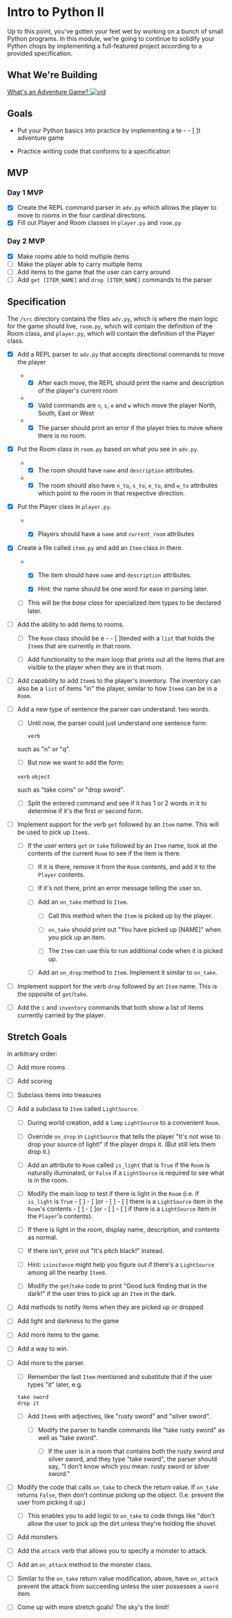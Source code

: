 # Intro to Python II

Up to this point, you've gotten your feet wet by working on a bunch of small Python programs. In this module, we're going to continue to solidify your Python chops by implementing a full-featured project according to a provided specification.


## What We're Building
[What's an Adventure Game? ![vid](https://tk-assets.lambdaschool.com/7928cdb4-b8a3-45a6-b231-5b9d1fc1e002_ScreenShot2019-03-22at5.47.28PM.png)](https://youtu.be/WaZccFqJUT8)


## Goals

* Put your Python basics into practice by implementing a te -  - [ ]t adventure game

* Practice writing code that conforms to a specification


## MVP

### Day 1 MVP

 - [X] Create the REPL command parser in `adv.py` which allows the player to move to rooms
  in the four cardinal directions.
 - [X] Fill out Player and Room classes in `player.py` and `room.py`

### Day 2 MVP

 - [X] Make rooms able to hold multiple items
 - [ ] Make the player able to carry multiple items
 - [ ] Add items to the game that the user can carry around
 - [ ] Add `get [ITEM_NAME]` and `drop [ITEM_NAME]` commands to the parser

## Specification

The `/src` directory contains the files `adv.py`, which is where the main logic for the game should live, `room.py`, which will contain the definition of the Room class, and `player.py`, which will contain the definition of the Player class.


 - [X] Add a REPL parser to `adv.py` that accepts directional commands to move the player
   -  - [X] After each move, the REPL should print the name and description of the player's current room
   -  - [X] Valid commands are `n`, `s`, `e` and `w` which move the player North, South, East or West
   -  - [X] The parser should print an error if the player tries to move where there is no room.

 - [X] Put the Room class in `room.py` based on what you see in `adv.py`.

   -  - [X] The room should have `name` and `description` attributes.

   -  - [X] The room should also have `n_to`, `s_to`, `e_to`, and `w_to` attributes
    which point to the room in that respective direction.

 - [X] Put the Player class in `player.py`.
   -  - [X] Players should have a `name` and `current_room` attributes


 - [X] Create a file called `item.py` and add an `Item` class in there.

   -  - [X] The item should have `name` and `description` attributes.

      - [X] Hint: the name should be one word for ease in parsing later.

   - [ ] This will be the _base class_ for specialized item types to be declared
    later.

 - [ ] Add the ability to add items to rooms.

   - [ ] The `Room` class should be e -  - [ ]tended with a `list` that holds the `Item`s
    that are currently in that room.

   - [ ] Add functionality to the main loop that prints out all the items that are
    visible to the player when they are in that room.

 - [ ] Add capability to add `Item`s to the player's inventory. The inventory can
  also be a `list` of items "in" the player, similar to how `Item`s can be in a
  `Room`.

 - [ ] Add a new type of sentence the parser can understand: two words.

   - [ ] Until now, the parser could just understand one sentence form:

     `verb`

    such as "n" or "q".

   - [ ] But now we want to add the form:

    `verb` `object`

    such as "take coins" or "drop sword".

   - [ ] Split the entered command and see if it has 1 or 2 words in it to determine
    if it's the first or second form.

 - [ ] Implement support for the verb `get` followed by an `Item` name. This will be
  used to pick up `Item`s.

   - [ ] If the user enters `get` or `take` followed by an `Item` name, look at the
    contents of the current `Room` to see if the item is there.

      - [ ] If it is there, remove it from the `Room` contents, and add it to the
       `Player` contents.

      - [ ] If it's not there, print an error message telling the user so.

      - [ ] Add an `on_take` method to `Item`.

         - [ ] Call this method when the `Item` is picked up by the player.

         - [ ] `on_take` should print out "You have picked up [NAME]" when you pick up an item.

         - [ ] The `Item` can use this to run additional code when it is picked up.

      - [ ] Add an `on_drop` method to `Item`. Implement it similar to `on_take`.

 - [ ] Implement support for the verb `drop` followed by an `Item` name. This is the
  opposite of `get`/`take`.

 - [ ] Add the `i` and `inventory` commands that both show a list of items currently
  carried by the player.


## Stretch Goals

In arbitrary order:

 - [ ] Add more rooms

 - [ ] Add scoring

 - [ ] Subclass items into treasures

 - [ ] Add a subclass to `Item` called `LightSource`.

   - [ ] During world creation, add a `lamp` `LightSource` to a convenient `Room`.

   - [ ] Override `on_drop` in `LightSource` that tells the player "It's not wise to
  drop your source of light!" if the player drops it. (But still lets them drop
  it.)

   - [ ] Add an attribute to `Room` called `is_light` that is `True` if the `Room` is
  naturally illuminated, or `False` if a `LightSource` is required to see what
  is in the room.

   - [ ] Modify the main loop to test if there is light in the `Room` (i.e. if
    `is_light` is `True`  - [ ] - [ ]or - [ ] - [ ] there is a `LightSource` item in the `Room`'s
    contents  - [ ] - [ ]or - [ ] - [ ] if there is a `LightSource` item in the `Player`'s contents).

   - [ ] If there is light in the room, display name, description, and contents as
    normal.

   - [ ] If there isn't, print out "It's pitch black!" instead.

   - [ ] Hint: `isinstance` might help you figure out if there's a `LightSource`
    among all the nearby `Item`s.

   - [ ] Modify the `get`/`take` code to print "Good luck finding that in the dark!" if
  the user tries to pick up an `Item` in the dark.

 - [ ] Add methods to notify items when they are picked up or dropped

 - [ ] Add light and darkness to the game

 - [ ] Add more items to the game.

 - [ ] Add a way to win.

 - [ ] Add more to the parser.

   - [ ] Remember the last `Item` mentioned and substitute that if the user types
    "it" later, e.g.

    ```
    take sword
    drop it
    ```

   - [ ] Add `Item`s with adjectives, like "rusty sword" and "silver sword".

     - [ ] Modify the parser to handle commands like "take rusty sword" as well as
      "take sword".

       - [ ] If the user is in a room that contains both the rusty sword _and_ silver
        sword, and they type "take sword", the parser should say, "I don't know
        which you mean: rusty sword or silver sword."

 - [ ] Modify the code that calls `on_take` to check the return value. If `on_take`
  returns `False`, then don't continue picking up the object. (I.e. prevent the
  user from picking it up.)

   - [ ] This enables you to add logic to `on_take` to code things like "don't allow
    the user to pick up the dirt unless they're holding the shovel.

 - [ ] Add monsters.

 - [ ] Add the `attack` verb that allows you to specify a monster to attack.

 - [ ] Add an `on_attack` method to the monster class.

 - [ ] Similar to the `on_take` return value modification, above, have `on_attack`
  prevent the attack from succeeding unless the user possesses a `sword` item.

 - [ ] Come up with more stretch goals! The sky's the limit!
